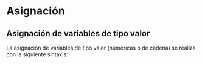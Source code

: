  # Asignación
 ## Asignación de variables de tipo valor
 
La asignación de variables de tipo valor (numéricas o de cadena) se realiza con la siguiente sintaxis:

